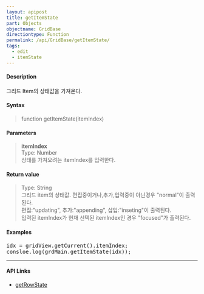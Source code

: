 ```yaml
---
layout: apipost
title: getItemState
part: Objects
objectname: GridBase
directiontype: Function
permalink: /api/GridBase/getItemState/
tags:
  - edit
  - itemState
---
```



#### Description

 그리드 Item의 상태값을 가져온다.  

#### Syntax

> function getItemState(itemIndex)  

#### Parameters

> **itemIndex**  
> Type: Number  
> 상태를 가져오려는 itemIndex를 입력한다.  

#### Return value

> Type: String  
> 그리드 item의 상태값. 편집중이거나,추가,입력중이 아닌경우 "normal"이 출력된다.  
> 편집:"updating", 추가:"appending", 삽입:"inseting"이 출력된다.  
> 입력된 itemIndex가 현재 선택된 itemIndex인 경우 "focused"가 출력된다.

#### Examples 

<pre class="prettyprint">
idx = gridView.getCurrent().itemIndex;
consloe.log(grdMain.getItemState(idx));
</pre>

---

#### API Links

* [getRowState](/api/DataProvider/getRowState)
